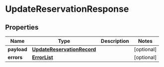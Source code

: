 # UpdateReservationResponse

## Properties
Name | Type | Description | Notes
------------ | ------------- | ------------- | -------------
**payload** | [**UpdateReservationRecord**](UpdateReservationRecord.md) |  |  [optional]
**errors** | [**ErrorList**](ErrorList.md) |  |  [optional]
